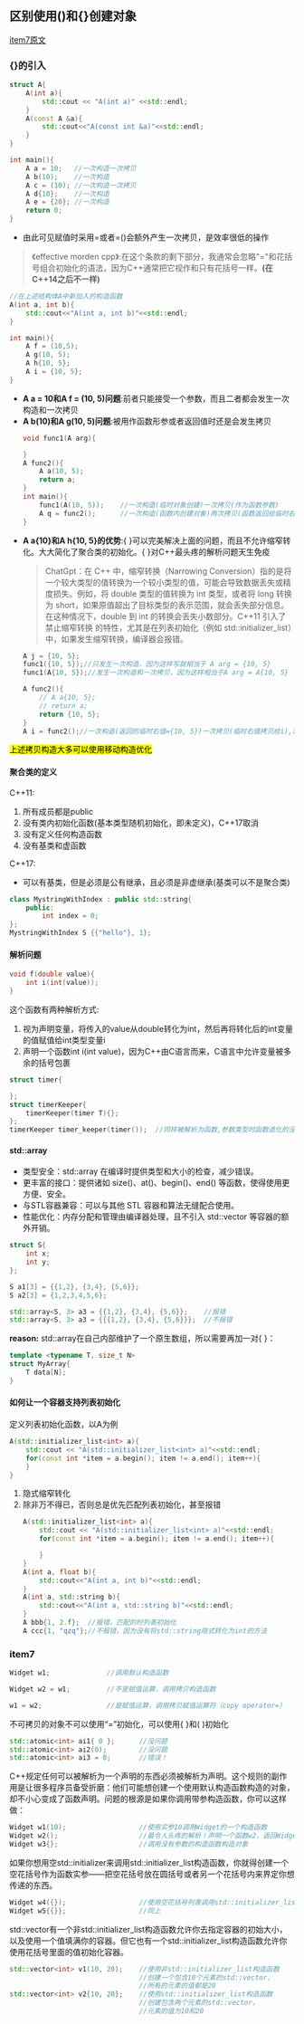 ## 区别使用()和{}创建对象
[item7原文](https://cntransgroup.github.io/EffectiveModernCppChinese/3.MovingToModernCpp/item7.html)
### {}的引入

```C++
struct A{
    A(int a){
        std::cout << "A(int a)" <<std::endl;
    }
    A(const A &a){
        std::cout<<"A(const int &a)"<<std::endl;
    }
}

int main(){
    A a = 10;   //一次构造一次拷贝
    A b(10);    //一次构造
    A c = (10); //一次构造一次拷贝
    A d{10};    //一次构造
    A e = {20}; //一次构造
    return 0;
}
```
* 由此可见赋值时采用=或者=()会额外产生一次拷贝，是效率很低的操作
> 《effective morden cpp》:在这个条款的剩下部分，我通常会忽略"="和花括号组合初始化的语法，因为C++通常把它视作和只有花括号一样。**(在C++14之后不一样)**


```C++
//在上述结构体A中新加入的构造函数
A(int a, int b){
    std::cout<<"A(int a, int b)"<<std::endl;
}

int main(){
    A f = (10,5);
    A g(10, 5);
    A h{10, 5};
    A i = {10, 5};
}
```
* **A a = 10和A f = (10, 5)问题**:前者只能接受一个参数，而且二者都会发生一次构造和一次拷贝
* **A b(10)和A g(10, 5)问题**:被用作函数形参或者返回值时还是会发生拷贝
    ```C++
    void func1(A arg){
    
    }
    A func2(){
        A a(10, 5);
        return a;
    }
    int main(){
        func1(A(10, 5));    //一次构造(临时对象创建)一次拷贝(作为函数参数)
        A q = func2();      //一次构造(函数内创建对象)两次拷贝(函数返回给临时右值)(临时右值返回给q)
    }
    ```
* **A a{10}和A h{10, 5}的优势**:{ }可以完美解决上面的问题，而且不允许缩窄转化。大大简化了聚合类的初始化。{ }对C++最头疼的解析问题天生免疫
    >ChatGpt：在 C++ 中，缩窄转换（Narrowing Conversion）指的是将一个较大类型的值转换为一个较小类型的值，可能会导致数据丢失或精度损失。例如，将 double 类型的值转换为 int 类型，或者将 long 转换为 short，如果原值超出了目标类型的表示范围，就会丢失部分信息。在这种情况下，double 到 int 的转换会丢失小数部分。C++11 引入了 禁止缩窄转换 的特性，尤其是在列表初始化（例如 std::initializer_list）中，如果发生缩窄转换，编译器会报错。
    ```C++
    A j = {10, 5};
    func1({10, 5});//只发生一次构造，因为这样写就相当于 A arg = {10, 5}
    func1(A{10, 5});//发生一次构造和一次拷贝，因为这样相当于A arg = A{10, 5}

    A func2(){
        // A a{10, 5};
        // return a;
        return {10, 5};
    }
    A i = func2();//一次构造(返回的临时右值={10, 5})一次拷贝(临时右值拷贝给i),若将func2注释内容替换return {10, 5},则发生一次构造两次拷贝
    ```

<mark>上述拷贝构造大多可以使用移动构造优化</mark>

#### 聚合类的定义
C++11:
1. 所有成员都是public
2. 没有类内初始化函数(基本类型随机初始化，即未定义)，C++17取消
3. 没有定义任何构造函数
4. 没有基类和虚函数

C++17:
* 可以有基类，但是必须是公有继承，且必须是非虚继承(基类可以不是聚合类)
```C++
class MystringWithIndex : public std::string{
    public: 
        int index = 0;
};
MystringWithIndex S {{"hello"}, 1};
```

#### 解析问题
```C++
void f(double value){
    int i(int(value));
}
```
这个函数有两种解析方式:
1. 视为声明变量，将传入的value从double转化为int，然后再将转化后的int变量的值赋值给int类型变量i
2. 声明一个函数int i(int value)，因为C++由C语言而来，C语言中允许变量被多余的括号包裹

```C++
struct timer{

};
struct timerKeeper{
    timerKeeper(timer T){};
};
timerKeeper timer_keeper(timer());  //同样被解析为函数,参数类型时函数退化的没有参数的，返回值为timer的函数指针
```

#### std::array
* 类型安全：std::array 在编译时提供类型和大小的检查，减少错误。
* 更丰富的接口：提供诸如 size()、at()、begin()、end() 等函数，使得使用更方便、安全。
* 与STL容器兼容：可以与其他 STL 容器和算法无缝配合使用。
* 性能优化：内存分配和管理由编译器处理，且不引入 std::vector 等容器的额外开销。


```C++
struct S{
    int x;
    int y;
};

S a1[3] = {{1,2}, {3,4}, {5,6}};
S a2[3] = {1,2,3,4,5,6};

std::array<S, 3> a3 = {{1,2}, {3,4}, {5,6}};    //报错
std::array<S, 3> a3 = {{{1,2}, {3,4}, {5,6}}};  //不报错
```

**reason:** std::array在自己内部维护了一个原生数组，所以需要再加一对{ }：
```C++
template <typename T, size_t N>
struct MyArray{
    T data[N];
}
```

#### 如何让一个容器支持列表初始化
定义列表初始化函数，以A为例
```C++
A(std::initializer_list<int> a){
    std::cout << "A(std::initializer_list<int> a)"<<std::endl;
    for(const int *item = a.begin(); item != a.end(); item++){
    }
}
```

1. 隐式缩窄转化
2. 除非万不得已，否则总是优先匹配列表初始化，甚至报错
    ```C++
    A(std::initializer_list<int> a){
        std::cout << "A(std::initializer_list<int> a)"<<std::endl;
        for(const int *item = a.begin(); item != a.end(); item++){

        }
    }
    A(int a, float b){
        std::cout<<"A(int a, int b)"<<std::endl;
    }
    A(int a, std::string b){
        std::cout<<"A(int a, std::string b)"<<std::endl;
    }
    A bbb{1, 2.f};  //报错，匹配的时列表初始化
    A ccc{1, "qzq"};//不报错，因为没有将std::string隐式转化为int的方法
    ```

### item7
```C++
Widget w1;              //调用默认构造函数

Widget w2 = w1;         //不是赋值运算，调用拷贝构造函数

w1 = w2;                //是赋值运算，调用拷贝赋值运算符（copy operator=）
```

不可拷贝的对象不可以使用“=”初始化，可以使用{ }和( )初始化
```C++
std::atomic<int> ai1{ 0 };      //没问题
std::atomic<int> ai2(0);        //没问题
std::atomic<int> ai3 = 0;       //错误！
```

C++规定任何可以被解析为一个声明的东西必须被解析为声明。这个规则的副作用是让很多程序员备受折磨：他们可能想创建一个使用默认构造函数构造的对象，却不小心变成了函数声明。问题的根源是如果你调用带参构造函数，你可以这样做：
```C++
Widget w1(10);                  //使用实参10调用Widget的一个构造函数
Widget w2();                    //最令人头疼的解析！声明一个函数w2，返回Widget
Widget w3{};                    //调用没有参数的构造函数构造对象
```

如果你想用空std::initializer来调用std::initializer_list构造函数，你就得创建一个空花括号作为函数实参——把空花括号放在圆括号或者另一个花括号内来界定你想传递的东西。
```C++
Widget w4({});                  //使用空花括号列表调用std::initializer_list构造函数
Widget w5{{}};                  //同上
```

std::vector有一个非std::initializer_list构造函数允许你去指定容器的初始大小，以及使用一个值填满你的容器。但它也有一个std::initializer_list构造函数允许你使用花括号里面的值初始化容器。
```C++
std::vector<int> v1(10, 20);    //使用非std::initializer_list构造函数
                                //创建一个包含10个元素的std::vector，
                                //所有的元素的值都是20
std::vector<int> v2{10, 20};    //使用std::initializer_list构造函数
                                //创建包含两个元素的std::vector，
                                //元素的值为10和20
```